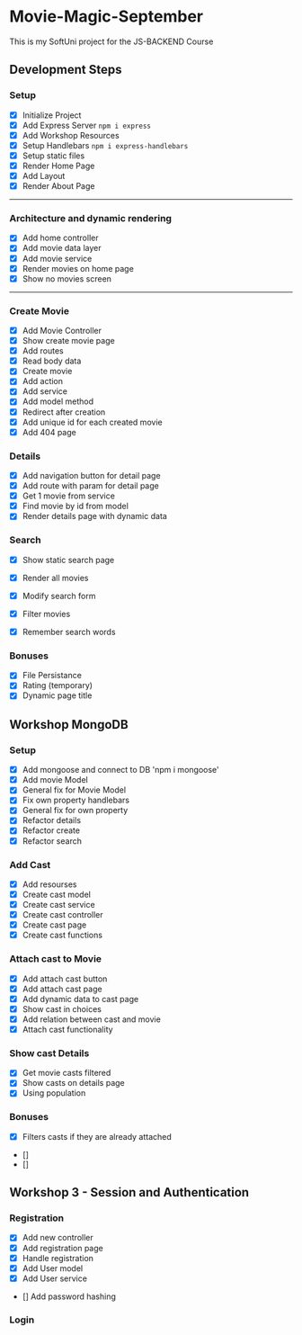 # Movie-Magic-September
This is my SoftUni project for the JS-BACKEND Course

## Development Steps

### Setup
- [x] Initialize Project
- [x] Add Express Server `npm i express`
- [x] Add Workshop Resources
- [x] Setup Handlebars `npm i express-handlebars`
- [x] Setup static files
- [x] Render Home Page
- [x] Add Layout
- [x] Render About Page
--- 
### Architecture and dynamic rendering
- [x] Add home controller
- [x] Add movie data layer
- [x] Add movie service
- [x] Render movies on home page
- [x] Show no movies screen
---
### Create Movie
- [x] Add Movie Controller
- [x] Show create movie page
- [x] Add routes
- [x] Read body data
- [x] Create movie
 - [x] Add action
 - [x] Add service
 - [x] Add model method 
- [x] Redirect after creation
- [x] Add unique id for each created movie
- [x] Add 404 page
### Details
- [x] Add navigation button for detail page
- [x] Add route with param for detail page
- [x] Get 1 movie from service
- [x] Find movie by id from  model
- [x] Render details page with dynamic data
### Search
- [x] Show static search page
- [x] Render all movies
- [x] Modify search form
- [x] Filter movies
- [x] Remember search words


### Bonuses
- [x] File Persistance
- [x] Rating (temporary)
- [x] Dynamic page title

## Workshop MongoDB

### Setup

- [x] Add mongoose and connect to DB 'npm i mongoose'
- [x] Add movie Model
- [x] General fix for Movie Model
- [x] Fix own property handlebars
- [x] General fix for own property
- [x] Refactor details
- [x] Refactor create
- [x] Refactor search

### Add Cast

- [x] Add resourses
- [x] Create cast model
- [x] Create cast service
- [x] Create cast controller
- [x] Create cast page
- [x] Create cast functions

### Attach cast to Movie

- [x] Add attach cast button
- [x] Add attach cast page
- [x] Add dynamic data to cast page
- [x] Show cast in choices
- [x] Add relation between cast and movie
- [x] Attach cast functionality

### Show cast Details

- [x] Get movie casts filtered
- [x] Show casts on details page
- [x] Using population

### Bonuses
 
- [x] Filters casts if they are already attached
- []
- [] 

## Workshop 3 - Session and Authentication

### Registration
- [x] Add new controller
- [x] Add registration page
- [x] Handle registration
- [x] Add User model
- [x] Add User service
- [] Add password hashing

### Login